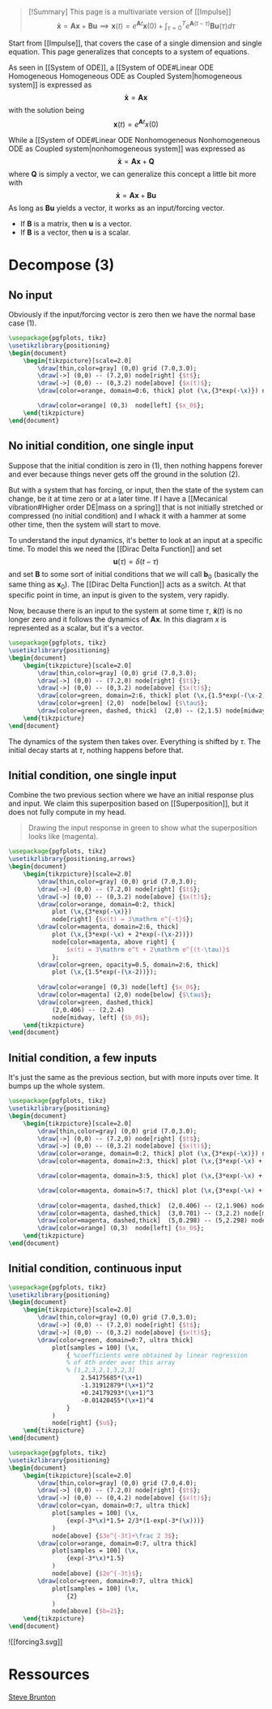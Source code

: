 
> [!Summary] 
> This page is a multivariate version of [[Impulse]]
> $$
> \mathbf{\dot{x}} = \mathbf{Ax} + \mathbf{Bu} \implies \mathbf{x}(t)=e^{\mathbf{A}t}\mathbf{x}(0) + \int_{\tau=0}^T e^{\mathbf{A}(t-\tau)}\mathbf{Bu}(\tau)d\tau
> $$

Start from [[Impulse]], that covers the case of a single dimension and single equation. This page generalizes that concepts to a system of equations.

As seen in [[System of ODE]], a [[System of ODE#Linear ODE Homogeneous Homogeneous ODE as Coupled System|homogeneous system]] is expressed as
$$\mathbf{\dot{x}}=\mathbf{Ax}\tag{1}$$
with the solution being 
$$\mathbf{x}(t)=e^{\mathbf{A}t}x(0) \tag{2}$$

While a [[System of ODE#Linear ODE Nonhomogeneous Nonhomogeneous ODE as Coupled system|nonhomogeneous system]] was expressed as
$$\mathbf{\dot{x}} = \mathbf{Ax} + \mathbf{Q}$$
where $\mathbf{Q}$ is simply a vector, we can generalize this concept a little bit more with
$$
\mathbf{\dot{x}} = \mathbf{Ax} + \mathbf{Bu}\tag{3}
$$
As long as $\mathbf{Bu}$ yields a vector, it works as an input/forcing vector. 
- If $\mathbf{B}$ is a matrix, then $\mathbf{u}$ is a vector. 
- If $\mathbf{B}$ is a vector, then $\mathbf{u}$ is a scalar. 

# Decompose $(3)$

## No input
Obviously if the input/forcing vector is zero then we have the normal base case $(1)$.

```tikz 
\usepackage{pgfplots, tikz}
\usetikzlibrary{positioning}
\begin{document} 
    \begin{tikzpicture}[scale=2.0] 
        \draw[thin,color=gray] (0,0) grid (7.0,3.0); 
        \draw[->] (0,0) -- (7.2,0) node[right] {$t$}; 
        \draw[->] (0,0) -- (0,3.2) node[above] {$x(t)$}; 
        \draw[color=orange, domain=0:6, thick] plot (\x,{3*exp(-\x)}) node[above right] {$x(t) = 3\mathrm e^t$}; 

        \draw[color=orange] (0,3)  node[left] {$x_0$};
    \end{tikzpicture} 
\end{document} 
```

## No initial condition, one single input
Suppose that the initial condition is zero in $(1)$, then nothing happens forever and ever because things never gets off the ground in the solution $(2)$.

But with a system that has forcing, or input, then the state of the system can change, be it at time zero or at a later time. If I have a [[Mecanical vibration#Higher order DE|mass on a spring]] that is not initially stretched or compressed (no initial condition) and I whack it with a hammer at some other time, then the system will start to move.

To understand the input dynamics, it's better to look at an input at a specific time. To model this we need the [[Dirac Delta Function]] and set 
$$\mathbf{u}(\tau) = \delta(t-\tau)$$
and set $\mathbf{B}$ to some sort of initial conditions that we will call $\mathbf{b}_0$ (basically the same thing as $\mathbf{x}_0$). The [[Dirac Delta Function]] acts as a switch. At that specific point in time, an input is given to the system, very rapidly. 

Now, because there is an input to the system at some time $\tau$, $\mathbf{\dot{x}}(t)$ is no longer zero and it follows the dynamics of $\mathbf{Ax}$. In this diagram $x$ is represented as a scalar, but it's a vector.

```tikz 
\usepackage{pgfplots, tikz}
\usetikzlibrary{positioning}
\begin{document} 
    \begin{tikzpicture}[scale=2.0] 
        \draw[thin,color=gray] (0,0) grid (7.0,3.0); 
        \draw[->] (0,0) -- (7.2,0) node[right] {$t$}; 
        \draw[->] (0,0) -- (0,3.2) node[above] {$x(t)$}; 
        \draw[color=green, domain=2:6, thick] plot (\x,{1.5*exp(-(\x-2))}) node[above right] {$x(t) = 3\mathrm e^{-t}$};
        \draw[color=green] (2,0)  node[below] {$\tau$};
        \draw[color=green, dashed, thick]  (2,0) -- (2,1.5) node[midway, left] {$b_0$}; 
    \end{tikzpicture} 
\end{document} 
```

The dynamics of the system then takes over. Everything is shifted by $\tau$. The initial decay starts at $\tau$, nothing happens before that.

## Initial condition, one single input

Combine the two previous section where we have an initial response plus and input. We claim this superposition based on [[Superposition]], but it does not fully compute in my head.

> Drawing the input response in green to show what the superposition looks like (magenta).

```tikz 
\usepackage{pgfplots, tikz}
\usetikzlibrary{positioning,arrows}
\begin{document} 
    \begin{tikzpicture}[scale=2.0] 
        \draw[thin,color=gray] (0,0) grid (7.0,3.0); 
        \draw[->] (0,0) -- (7.2,0) node[right] {$t$}; 
        \draw[->] (0,0) -- (0,3.2) node[above] {$x(t)$}; 
        \draw[color=orange, domain=0:2, thick] 
            plot (\x,{3*exp(-\x)}) 
            node[right] {$x(t) = 3\mathrm e^{-t}$}; 
        \draw[color=magenta, domain=2:6, thick] 
            plot (\x,{3*exp(-\x) + 2*exp(-(\x-2))}) 
            node[color=magenta, above right] {
                $x(t) = 3\mathrm e^t + 2\mathrm e^{(t-\tau)}$
            };
        \draw[color=green, opacity=0.5, domain=2:6, thick] 
            plot (\x,{1.5*exp(-(\x-2))});
        
        \draw[color=orange] (0,3) node[left] {$x_0$};
        \draw[color=magenta] (2,0) node[below] {$\tau$};
        \draw[color=green, dashed,thick]  
            (2,0.406) -- (2,2.4) 
            node[midway, left] {$b_0$}; 
    \end{tikzpicture} 
\end{document} 
```

## Initial condition, a few inputs

It's just the same as the previous section, but with more inputs over time. It bumps up the whole system.

```tikz 
\usepackage{pgfplots, tikz}
\usetikzlibrary{positioning}
\begin{document} 
    \begin{tikzpicture}[scale=2.0] 
        \draw[thin,color=gray] (0,0) grid (7.0,3.0); 
        \draw[->] (0,0) -- (7.2,0) node[right] {$t$}; 
        \draw[->] (0,0) -- (0,3.2) node[above] {$x(t)$}; 
        \draw[color=orange, domain=0:2, thick] plot (\x,{3*exp(-\x)}) node[right] {$x(t) = 3\mathrm e^t$}; 
        \draw[color=magenta, domain=2:3, thick] plot (\x,{3*exp(-\x) + 1.5*exp(-(\x-2))});

        \draw[color=magenta, domain=3:5, thick] plot (\x,{3*exp(-\x) + 1.5*exp(-(\x-2))+ 1.5*exp(-(\x-3))});

        \draw[color=magenta, domain=5:7, thick] plot (\x,{3*exp(-\x) + 1.5*exp(-(\x-2))+ 1.5*exp(-(\x-3))+ 2*exp(-(\x-5))});
        
        \draw[color=magenta, dashed,thick]  (2,0.406) -- (2,1.906) node[midway, left] {$1.5$}; 
        \draw[color=magenta, dashed,thick]  (3,0.701) -- (3,2.2) node[midway, left] {$1.5$}; 
        \draw[color=magenta, dashed,thick]  (5,0.298) -- (5,2.298) node[midway, left] {$2$}; 
        \draw[color=orange] (0,3)  node[left] {$x_0$};
    \end{tikzpicture} 
\end{document} 
```

## Initial condition, continuous input

```tikz 
\usepackage{pgfplots, tikz}
\usetikzlibrary{positioning}
\begin{document} 
    \begin{tikzpicture}[scale=2.0] 
        \draw[thin,color=gray] (0,0) grid (7.0,3.0); 
        \draw[->] (0,0) -- (7.2,0) node[right] {$t$}; 
        \draw[->] (0,0) -- (0,3.2) node[above] {$x(t)$}; 
        \draw[color=green, domain=0:7, ultra thick] 
            plot[samples = 100] (\x,
                { %coefficients were obtained by linear regression
                % of 4th order over this array
                % [1,2,3,2,1,3,2,3]
                    2.54175685*(\x+1)
                    -1.31912879*(\x+1)^2
                    +0.24179293*(\x+1)^3
                    -0.01420455*(\x+1)^4
                }
            )
            node[right] {$u$}; 
    \end{tikzpicture} 
\end{document} 
```

```tikz 
\usepackage{pgfplots, tikz}
\usetikzlibrary{positioning}
\begin{document} 
    \begin{tikzpicture}[scale=2.0] 
        \draw[thin,color=gray] (0,0) grid (7.0,4.0); 
        \draw[->] (0,0) -- (7.2,0) node[right] {$t$}; 
        \draw[->] (0,0) -- (0,4.2) node[above] {$x(t)$}; 
        \draw[color=cyan, domain=0:7, ultra thick] 
            plot[samples = 100] (\x,
                {exp(-3*\x)*1.5+ 2/3*(1-exp(-3*(\x)))}
            )
            node[above] {$3e^{-3t}+\frac 2 3$}; 
        \draw[color=orange, domain=0:7, ultra thick] 
            plot[samples = 100] (\x,
                {exp(-3*\x)*1.5}
            )
            node[above] {$2e^{-3t}$}; 
        \draw[color=green, domain=0:7, ultra thick] 
            plot[samples = 100] (\x,
                {2}
            )
            node[above] {$b=2$}; 
    \end{tikzpicture} 
\end{document} 
```


![[forcing3.svg]]


# Ressources
[Steve Brunton](https://www.youtube.com/watch?v=q1phVuNCuf0&list=PLMrJAkhIeNNTYaOnVI3QpH7jgULnAmvPA&index=33)
